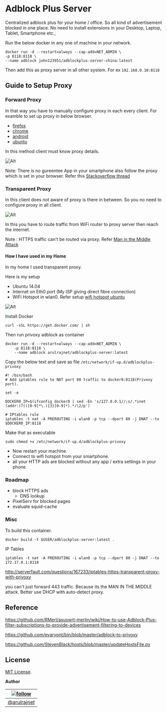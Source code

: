 Adblock Plus Server
===================

Centralized adblock plus for your home / office. So all kind of advertisement blocked in one place. No need to install extensions in your Desktop, Laptop, Tablet, Smartphone etc.,

Run the below docker in any one of machine in your network.

    docker run -d --restart=always --cap-add=NET_ADMIN \
    -p 8118:8118 \
    --name adblock john123951/adblockplus-server-china:latest

Then add this as proxy server in all other system. For ex `192.168.0.10:8118`

## Guide to Setup Proxy

### Forward Proxy

In that way you have to manually configure proxy in each every client. For examble to set up proxy in below browser.

* [firefox][firefox_proxy]
* [chrome][chrome_proxy]
* [android][android_proxy]
* [ubuntu][ubuntu_proxy]

In this method client must know proxy details. 

![Alt](https://raw.githubusercontent.com/john123951/adblockplus-server/master/images/adblock-server-forward.png "Forward Proxy")

Note: There is no gureentee App in your smartphone also follow the proxy which is set in your browser. Refer this [Stackoverflow thread][so-thread]

### Transparent Proxy

In this client does not aware of proxy is there in between. So you no need to configure proxy in all client.

![Alt](https://raw.githubusercontent.com/john123951/adblockplus-server/master/images/adblock-server-reverse.png "Transparent Proxy")

In this you have to route traffic from WiFi router to proxy server then reach the internet.

Note : HTTPS traffic can't be routed via proxy. Refer [Man in the Middle Attack][man-in-middle]

#### How I have used in my Home

In my home I used transparent proxy.

Here is my setup

* Ubuntu 14.04
* Internet on Eth0 port (My ISP giving direct fibre connection)
* WiFi Hotspot in wlan0. Refer setup [wifi hotspot ubuntu][wifi-hotspot-ubuntu]

![Alt](https://raw.githubusercontent.com/john123951/adblockplus-server/master/images/adblock-server-home.png "My Home Setup")

Install Docker

```
curl -sSL https://get.docker.com/ | sh
```

Then run privoxy adblock as container

```
docker run -d --restart=always --cap-add=NET_ADMIN \
    -p 8118:8118 \
    --name adblock arulrajnet/adblockplus-server:latest
```

Copy the below text and save as file `/etc/network/if-up.d/adblockplus-privoxy`

```
#! /bin/bash
# Add iptables rule to NAT port 80 traffic to docker0:8118(Privoxy port). 

set -e

DOCKER0_IP=$(ifconfig docker0 | sed -En 's/127.0.0.1//;s/.*inet (addr:)?(([0-9]*\.){3}[0-9]*).*/\2/p')

# IPtables rule
iptables -t nat -A PREROUTING -i wlan0 -p tcp --dport 80 -j DNAT --to $DOCKER0_IP:8118
```

Make that as executable

```
sudo chmod +x /etc/network/if-up.d/adblockplus-privoxy
```

* Now restart your machine. 
* Connect to wifi hotspot from your smartphone. 
* all your HTTP ads are blocked without any app / extra settings in your phone.

### Roadmap

* block HTTPS ads
    - DNS lookup
* PixelServ for blocked pages
* evaluate squid-cache

### Misc

To build this container.

    docker build -t $USER/adblockplus-server:latest .

IP Tables

    iptables -t nat -A PREROUTING -i wlan0 -p tcp --dport 80 -j DNAT --to 172.17.0.1:8118

http://serverfault.com/questions/167233/iptables-https-transparent-proxy-with-privoxy

you can't just forward 443 traffic. Because its the MAN IN THE MIDDLE attack. Better use DHCP with auto-detect proxy.


Reference
---------

https://github.com/RMerl/asuswrt-merlin/wiki/How-to-use-Adblock-Plus-filter-subscriptions-to-provide-advertisement-filtering-to-devices

https://github.com/evaryont/bin/blob/master/adblock-to-privoxy

https://github.com/StevenBlack/hosts/blob/master/updateHostsFile.py


License
-------

[MIT License][mit_license]. 


**Author**

| [![follow][avatar]][twitterhandle] |
|---|
| [@arulrajnet][twitterhandle] |

[twitterhandle]: https://twitter.com/arulrajnet "Follow @arulrajnet on Twitter"
[avatar]: https://avatars0.githubusercontent.com/u/834529?s=70
[mit_license]: https://raw.githubusercontent.com/arulrajnet/adblockplus-server/master/LICENSE
[firefox_proxy]: http://www.wikihow.com/Enter-Proxy-Settings-in-Firefox
[chrome_proxy]: https://support.google.com/chrome/answer/96815?hl=en
[android_proxy]: https://adblockplus.org/android-config-samsung-galaxy-s3
[ubuntu_proxy]: http://www.ubuntugeek.com/how-to-configure-ubuntu-desktop-to-use-your-proxy-server.html
[man-in-middle]: https://en.wikipedia.org/wiki/Man-in-the-middle_attack
[wifi-hotspot-ubuntu]: http://ubuntuhandbook.org/index.php/2014/09/3-ways-create-wifi-hotspot-ubuntu/
[so-thread]: http://stackoverflow.com/questions/24417242/do-android-proxy-settings-apply-to-all-apps-on-the-device
